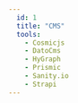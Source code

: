```yaml
---
  id: 1
  title: "CMS"
  tools:
    - Cosmicjs
    - DatoCms
    - HyGraph
    - Prismic
    - Sanity.io
    - Strapi
---
```

